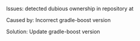 

Issues:
detected dubious ownership in repository at

Caused by:
Incorrect gradle-boost version

Solution:
Update gradle-boost version



